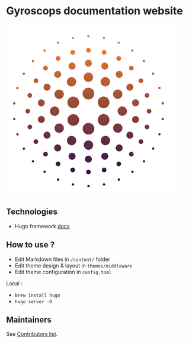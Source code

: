 # Gyroscops documentation website

![alt Gyroscops](static/favicon.png)

## Technologies
- Hugo framework [docs](https://gohugo.io/documentation/)

## How to use ?
- Edit Markdown files in `/content/` folder
- Edit theme design & layout in `themes/middleware`
- Edit theme configuration in `config.toml`

Local : 
- `brew install hugo`
- `hugo server -D`

## Maintainers

See [Contributors list](https://github.com/php-etl/documentation/graphs/contributors).
